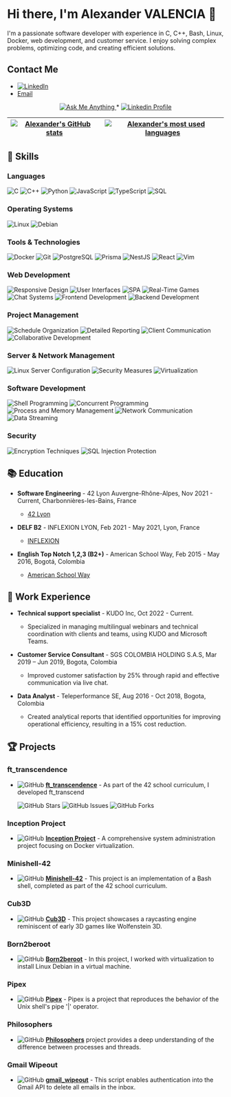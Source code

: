 # Hi there, I'm Alexander VALENCIA 👋

I'm a passionate software developer with experience in C, C++, Bash, Linux, Docker, web development, and customer service. I enjoy solving complex problems, optimizing code, and creating efficient solutions.

## Contact Me
- [![LinkedIn](https://img.shields.io/badge/-LinkedIn-0077B5?style=flat&logo=linkedin&logoColor=white)](http://www.linkedin.com/in/jairo-alexander-valencia-candamil-542965108)
- [Email](mailto:alexandervalencia1994@gmail.com)

<p align="center">
    <a href="mailto:alexandervalencia1994@gmail.com">
        <img alt="Ask Me Anything" src="https://img.shields.io/badge/-Ask_me_anything-blueviolet?style=flat&logo=Gmail&logoColor=white&link=mailto:alexandervalencia1994@gmail.com" />
    </a>
    <span> * </span>
    <a href="http://www.linkedin.com/in/jairo-alexander-valencia-candamil-542965108">
        <img alt="Linkedin Profile" src="https://img.shields.io/badge/-Linkedin_Profile-0072b1?style=flat&logo=Linkedin&logoColor=white&link=http://www.linkedin.com/in/jairo-alexander-valencia-candamil-542965108" />
    </a>
</p>

| [![Alexander's GitHub stats](https://github-readme-stats.vercel.app/api?username=Alexvc23&count_private=true&include_all_commits=true&show_icons=true&hide=issues&hide_border=true&theme=jolly)](https://github.com/Alexvc23?tab=repositories) | [![Alexander's most used languages](https://github-readme-stats.vercel.app/api/top-langs/?username=Alexvc23&layout=compact&hide_border=true&theme=jolly)](https://github.com/Alexvc23?tab=repositories) |
|:-:|:-:|

## 🚀 Skills

### Languages

![C](https://img.shields.io/badge/-C-A8B9CC?style=flat&logo=C&logoColor=white)
![C++](https://img.shields.io/badge/-C++-00599C?style=flat&logo=C%2B%2B&logoColor=white)
![Python](https://img.shields.io/badge/-Python-3776AB?style=flat&logo=Python&logoColor=white)
![JavaScript](https://img.shields.io/badge/-JavaScript-F7DF1E?style=flat&logo=javascript&logoColor=black)
![TypeScript](https://img.shields.io/badge/-TypeScript-3178C6?style=flat&logo=typescript&logoColor=white)
![SQL](https://img.shields.io/badge/-SQL-4479A1?style=flat&logo=MySQL&logoColor=white)

<!-- - **Operating Systems**: 🐧 Linux, Debian (Virtualization and Server Management)
- **Tools & Technologies**: 🐳 Docker, 🌲 Git, 📄 Makefile, Excel, Vim, NestJS, Minilibx, PostgreSQL, VirtualBox, API Integration (Gmail API)
- **Web Development**: Responsive Design, User Interfaces, Single-Page Applications, Real-Time Multiplayer Online Games, Chat Systems, Frontend and Backend Development -->
### Operating Systems
![Linux](https://img.shields.io/badge/Linux-FCC624?style=flat&logo=linux&logoColor=black)
![Debian](https://img.shields.io/badge/Debian-A81D33?style=flat&logo=debian&logoColor=white)

### Tools & Technologies
![Docker](https://img.shields.io/badge/Docker-2496ED?style=flat&logo=docker&logoColor=white)
![Git](https://img.shields.io/badge/Git-F05032?style=flat&logo=git&logoColor=white)
![PostgreSQL](https://img.shields.io/badge/PostgreSQL-4169E1?style=flat&logo=postgresql&logoColor=white)
![Prisma](https://img.shields.io/badge/Prisma-3982CE?style=flat&logo=prisma&logoColor=white)
![NestJS](https://img.shields.io/badge/NestJS-E0234E?style=flat&logo=nestjs&logoColor=white)
![React](https://img.shields.io/badge/React-20232A?style=flat&logo=react&logoColor=61DAFB)
![Vim](https://img.shields.io/badge/Vim-019733?style=flat&logo=vim&logoColor=white)


### Web Development
![Responsive Design](https://img.shields.io/badge/Responsive%20Design-Ready-green)
![User Interfaces](https://img.shields.io/badge/User%20Interfaces-Interactive-blue)
![SPA](https://img.shields.io/badge/Single%20Page%20Applications-Developed-orange)
![Real-Time Games](https://img.shields.io/badge/Real%20Time%20Games-Multiplayer-brightgreen)
![Chat Systems](https://img.shields.io/badge/Chat%20Systems-Integrated-yellowgreen)
![Frontend Development](https://img.shields.io/badge/Frontend%20Development-Advanced-lightgrey)
![Backend Development](https://img.shields.io/badge/Backend%20Development-Advanced-lightgrey)

### Project Management

![Schedule Organization](https://img.shields.io/badge/Schedule%20Organization-Optimized-brightgreen)
![Detailed Reporting](https://img.shields.io/badge/Detailed%20Reporting-Thorough-blue)
![Client Communication](https://img.shields.io/badge/Client%20Communication-Excellent-lightgrey)
![Collaborative Development](https://img.shields.io/badge/Collaborative%20Development-Team%20Focused-blueviolet)

<!-- - **Server & Network Management**: Linux Server Configuration, Security Measures, Virtualization
- **Software Development**: Shell Programming, Concurrent Programming with Threads, Process and Memory Management, Network Communication, Data Streaming
- **Security**: Encryption Techniques, Protection Against SQL Injections -->
### Server & Network Management
 ![Linux Server Configuration](https://img.shields.io/badge/Linux%20Server%20Configuration-Managed-green)
 ![Security Measures](https://img.shields.io/badge/Security%20Measures-Implemented-red)
 ![Virtualization](https://img.shields.io/badge/Virtualization-VMware%20&%20VirtualBox-blue)

### Software Development
 ![Shell Programming](https://img.shields.io/badge/Shell%20Programming-Bash-lightgrey)
 ![Concurrent Programming](https://img.shields.io/badge/Concurrent%20Programming-Threads-9cf)
 ![Process and Memory Management](https://img.shields.io/badge/Process%20and%20Memory%20Management-Optimized-orange)
 ![Network Communication](https://img.shields.io/badge/Network%20Communication-Sockets-blue)
 ![Data Streaming](https://img.shields.io/badge/Data%20Streaming-Implemented-purple)

### Security
 ![Encryption Techniques](https://img.shields.io/badge/Encryption%20Techniques-Advanced-darkgreen)
 ![SQL Injection Protection](https://img.shields.io/badge/SQL%20Injection%20Protection-Enforced-red)



## 📚 Education

- **Software Engineering** - 42 Lyon Auvergne-Rhône-Alpes, Nov 2021 - Current, Charbonnières-les-Bains, France
  - [42 Lyon](https://42lyon.fr/)

- **DELF B2** - INFLEXION LYON, Feb 2021 - May 2021, Lyon, France
  - [INFLEXION](https://www.inflexyon.fr/)

- **English Top Notch 1,2,3 (B2+)** - American School Way, Feb 2015 - May 2016, Bogotá, Colombia
  - [American School Way](https://www.americanschoolway.edu.co/)

## 💼 Work Experience

- **Technical support specialist** - KUDO Inc, Oct 2022 - Current.
  - Specialized in managing multilingual webinars and technical coordination with clients and teams, using KUDO and Microsoft Teams.

- **Customer Service Consultant** -  SGS COLOMBIA HOLDING S.A.S, Mar 2019 – Jun 2019, Bogota, Colombia
  - Improved customer satisfaction by 25% through rapid and effective communication via live chat.

- **Data Analyst** - Teleperformance SE, Aug 2016 - Oct 2018, Bogota, Colombia
  - Created analytical reports that identified opportunities for improving operational efficiency, resulting in a 15% cost reduction.
  

## 🏆 Projects

### ft_transcendence


- ![GitHub](https://img.shields.io/badge/GitHub--green?logo=github) **[ft_transcendence](https://github.com/Alexvc23/ft_transcendance)** - As part of the 42 school curriculum, I developed ft_transcend

  ![GitHub Stars](https://img.shields.io/github/stars/Noushhhh/42_TRANSCENDANCE?style=social)
  ![GitHub Issues](https://img.shields.io/github/issues/Noushhhh/42_TRANSCENDANCE)
  ![GitHub Forks](https://img.shields.io/github/forks/Noushhhh/42_TRANSCENDANCE?style=social)

### Inception Project
- ![GitHub](https://img.shields.io/badge/GitHub--green?logo=github) **[Inception Project](https://github.com/Alexvc23/inception)** - A comprehensive system administration project focusing on Docker virtualization.

### Minishell-42

- ![GitHub](https://img.shields.io/badge/GitHub--green?logo=github) **[Minishell-42](https://github.com/Alexvc23/minishell-42)** - This project is an implementation of a Bash shell, completed as part of the 42 school curriculum.

### Cub3D

- ![GitHub](https://img.shields.io/badge/GitHub--green?logo=github) **[Cub3D](https://github.com/Alexvc23/cub3d)** - This project showcases a raycasting engine reminiscent of early 3D games like Wolfenstein 3D.

### Born2beroot

- ![GitHub](https://img.shields.io/badge/GitHub--green?logo=github) **[Born2beroot](https://github.com/Alexvc23/born2beroot)** - In this project, I worked with virtualization to install Linux Debian in a virtual machine.

### Pipex

- ![GitHub](https://img.shields.io/badge/GitHub--green?logo=github) **[Pipex](https://github.com/Alexvc23/42_pipex_2022)** - Pipex is a project that reproduces the behavior of the Unix shell's pipe '|' operator.

### Philosophers

- ![GitHub](https://img.shields.io/badge/GitHub--green?logo=github) **[Philosophers](https://github.com/Alexvc23/philosophers)** project provides a deep understanding of the difference between processes and threads.

### Gmail Wipeout

- ![GitHub](https://img.shields.io/badge/GitHub--green?logo=github) **[gmail_wipeout](https://github.com/Alexvc23/wipe_out_gmail)** - This script enables authentication into the Gmail API to delete all emails in the inbox.
